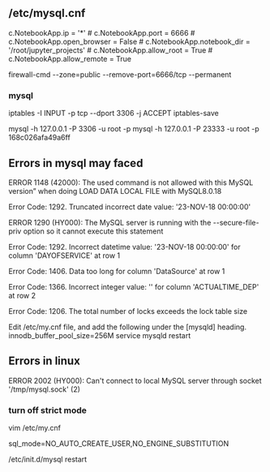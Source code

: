 ## /etc/mysql.cnf
c.NotebookApp.ip = '*' #
c.NotebookApp.port = 6666 #
c.NotebookApp.open_browser = False #
c.NotebookApp.notebook_dir = '/root/jupyter_projects' #
c.NotebookApp.allow_root = True #
c.NotebookApp.allow_remote = True

firewall-cmd --zone=public --remove-port=6666/tcp --permanent

### mysql
iptables -I INPUT -p tcp --dport 3306 -j ACCEPT
iptables-save

mysql -h 127.0.0.1 -P 3306 -u root -p
mysql -h 127.0.0.1 -P 23333 -u root -p 168c026afa49a6ff

## Errors in mysql may faced
ERROR 1148 (42000): The used command is not allowed with this MySQL version” when doing LOAD DATA LOCAL FILE with MySQL8.0.18

Error Code: 1292. Truncated incorrect date value: '23-NOV-18 00:00:00'

ERROR 1290 (HY000): The MySQL server is running with the --secure-file-priv option so it cannot execute this statement

Error Code: 1292. Incorrect datetime value: '23-NOV-18 00:00:00' for column 'DAYOFSERVICE' at row 1

Error Code: 1406. Data too long for column 'DataSource' at row 1

Error Code: 1366. Incorrect integer value: '' for column 'ACTUALTIME_DEP' at row 2

Error Code: 1206. The total number of locks exceeds the lock table size

Edit /etc/my.cnf file, and add the following under the [mysqld] heading.
innodb_buffer_pool_size=256M
service mysqld restart

## Errors in linux
ERROR 2002 (HY000): Can't connect to local MySQL server through socket '/tmp/mysql.sock' (2)


### turn off strict mode
vim /etc/my.cnf

sql_mode=NO_AUTO_CREATE_USER,NO_ENGINE_SUBSTITUTION

/etc/init.d/mysql restart